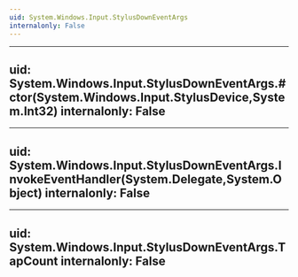 ```yaml
---
uid: System.Windows.Input.StylusDownEventArgs
internalonly: False
---
```


---
uid: System.Windows.Input.StylusDownEventArgs.#ctor(System.Windows.Input.StylusDevice,System.Int32)
internalonly: False
---

---
uid: System.Windows.Input.StylusDownEventArgs.InvokeEventHandler(System.Delegate,System.Object)
internalonly: False
---

---
uid: System.Windows.Input.StylusDownEventArgs.TapCount
internalonly: False
---

